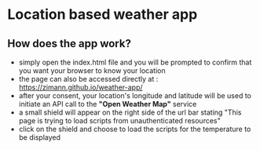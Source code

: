 # Location based weather app

## How does the app work? 

- simply open the index.html file and you will be prompted to confirm that you want your browser to know your location
- the page can also be accessed directly at : https://zimann.github.io/weather-app/
- after your consent, your location's longitude and latitude will be used to initiate an API call to the __"Open Weather Map"__ service
- a small shield will appear on the right side of the url bar stating "This page is trying to load scripts from unauthenticated resources"
- click on the shield and choose to load the scripts for the temperature to be displayed

